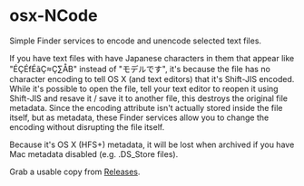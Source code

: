 # osx-NCode
Simple Finder services to encode and unencode selected text files. 

If you have text files with have Japanese characters in them that appear like "ÉÇÉfÉãÇ≈Ç∑ÅB" instead of "モデルです", it's because the file has no character encoding to tell OS X (and text editors) that it's Shift-JIS encoded. While it's possible to open the file, tell your text editor to reopen it using Shift-JIS and resave it / save it to another file, this destroys the original file metadata. Since the encoding attribute isn't actually stored inside the file itself, but as metadata, these Finder services allow you to change the encoding without disrupting the file itself.

Because it's OS X (HFS+) metadata, it will be lost when archived if you have Mac metadata disabled (e.g. .DS_Store files).

Grab a usable copy from [Releases](../../releases).
